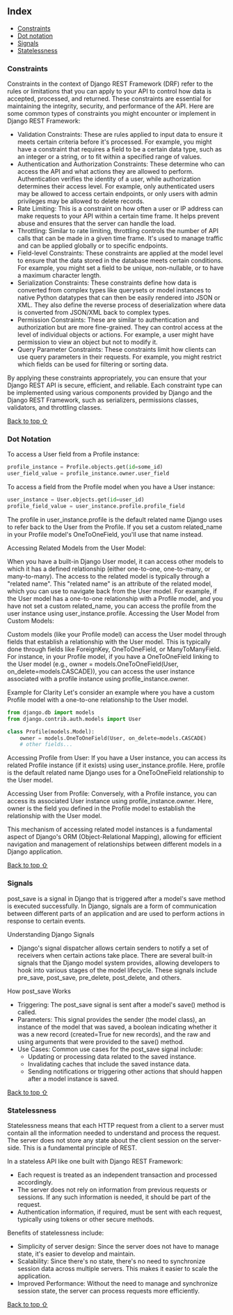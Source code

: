 ## Index

- [Constraints](#constraints)
- [Dot notation](#dot-notation)
- [Signals](#signals)
- [Statelessness](#statelessness)

### Constraints
Constraints in the context of Django REST Framework (DRF) refer to the rules or limitations that you can apply to your API to control how data is accepted, processed, and returned. These constraints are essential for maintaining the integrity, security, and performance of the API. Here are some common types of constraints you might encounter or implement in Django REST Framework:
- Validation Constraints: These are rules applied to input data to ensure it meets certain criteria before it's processed. For example, you might have a constraint that requires a field to be a certain data type, such as an integer or a string, or to fit within a specified range of values.
- Authentication and Authorization Constraints: These determine who can access the API and what actions they are allowed to perform. Authentication verifies the identity of a user, while authorization determines their access level. For example, only authenticated users may be allowed to access certain endpoints, or only users with admin privileges may be allowed to delete records.
- Rate Limiting: This is a constraint on how often a user or IP address can make requests to your API within a certain time frame. It helps prevent abuse and ensures that the server can handle the load.
- Throttling: Similar to rate limiting, throttling controls the number of API calls that can be made in a given time frame. It's used to manage traffic and can be applied globally or to specific endpoints.
- Field-level Constraints: These constraints are applied at the model level to ensure that the data stored in the database meets certain conditions. For example, you might set a field to be unique, non-nullable, or to have a maximum character length.
- Serialization Constraints: These constraints define how data is converted from complex types like querysets or model instances to native Python datatypes that can then be easily rendered into JSON or XML. They also define the reverse process of deserialization where data is converted from JSON/XML back to complex types.
- Permission Constraints: These are similar to authentication and authorization but are more fine-grained. They can control access at the level of individual objects or actions. For example, a user might have permission to view an object but not to modify it.
- Query Parameter Constraints: These constraints limit how clients can use query parameters in their requests. For example, you might restrict which fields can be used for filtering or sorting data.

By applying these constraints appropriately, you can ensure that your Django REST API is secure, efficient, and reliable. Each constraint type can be implemented using various components provided by Django and the Django REST Framework, such as serializers, permissions classes, validators, and throttling classes.

[Back to top ⇧](#index)

### Dot Notation
To access a User field from a Profile instance:
```python
profile_instance = Profile.objects.get(id=some_id)
user_field_value = profile_instance.owner.user_field
```
To access a field from the Profile model when you have a User instance:
```python
user_instance = User.objects.get(id=user_id)
profile_field_value = user_instance.profile.profile_field
```
The profile in user_instance.profile is the default related name Django uses to refer back to the User from the Profile. If you set a custom related_name in your Profile model's OneToOneField, you'll use that name instead.

Accessing Related Models from the User Model:

When you have a built-in Django User model, it can access other models to which it has a defined relationship (either one-to-one, one-to-many, or many-to-many).
The access to the related model is typically through a "related name". This "related name" is an attribute of the related model, which you can use to navigate back from the User model.
For example, if the User model has a one-to-one relationship with a Profile model, and you have not set a custom related_name, you can access the profile from the user instance using user_instance.profile.
Accessing the User Model from Custom Models:

Custom models (like your Profile model) can access the User model through fields that establish a relationship with the User model.
This is typically done through fields like ForeignKey, OneToOneField, or ManyToManyField.
For instance, in your Profile model, if you have a OneToOneField linking to the User model (e.g., owner = models.OneToOneField(User, on_delete=models.CASCADE)), you can access the user instance associated with a profile instance using profile_instance.owner.

Example for Clarity
Let's consider an example where you have a custom Profile model with a one-to-one relationship to the User model.
```python
from django.db import models
from django.contrib.auth.models import User

class Profile(models.Model):
    owner = models.OneToOneField(User, on_delete=models.CASCADE)
    # other fields...
```
Accessing Profile from User: If you have a User instance, you can access its related Profile instance (if it exists) using user_instance.profile. Here, profile is the default related name Django uses for a OneToOneField relationship to the User model.

Accessing User from Profile: Conversely, with a Profile instance, you can access its associated User instance using profile_instance.owner. Here, owner is the field you defined in the Profile model to establish the relationship with the User model.

This mechanism of accessing related model instances is a fundamental aspect of Django's ORM (Object-Relational Mapping), allowing for efficient navigation and management of relationships between different models in a Django application.

[Back to top ⇧](#index)

### Signals
post_save is a signal in Django that is triggered after a model's save method is executed successfully. In Django, signals are a form of communication between different parts of an application and are used to perform actions in response to certain events.

Understanding Django Signals
- Django's signal dispatcher allows certain senders to notify a set of receivers when certain actions take place. There are several built-in signals that the Django model system provides, allowing developers to hook into various stages of the model lifecycle. These signals include pre_save, post_save, pre_delete, post_delete, and others.

How post_save Works
- Triggering: The post_save signal is sent after a model's save() method is called.
- Parameters: This signal provides the sender (the model class), an instance of the model that was saved, a boolean indicating whether it was a new record (created=True for new records), and the raw and using arguments that were provided to the save() method.
- Use Cases: Common use cases for the post_save signal include:
	- Updating or processing data related to the saved instance.
	- Invalidating caches that include the saved instance data.
	- Sending notifications or triggering other actions that should happen after a model instance is saved.

[Back to top ⇧](#index)

### Statelessness
Statelessness means that each HTTP request from a client to a server must contain all the information needed to understand and process the request. The server does not store any state about the client session on the server-side. This is a fundamental principle of REST.

In a stateless API like one built with Django REST Framework:
- Each request is treated as an independent transaction and processed accordingly.
- The server does not rely on information from previous requests or sessions. If any such information is needed, it should be part of the request.
- Authentication information, if required, must be sent with each request, typically using tokens or other secure methods.

Benefits of statelessness include:
- Simplicity of server design: Since the server does not have to manage state, it's easier to develop and maintain.
- Scalability: Since there's no state, there's no need to synchronize session data across multiple servers. This makes it easier to scale the application.
- Improved Performance: Without the need to manage and synchronize session state, the server can process requests more efficiently.

[Back to top ⇧](#index)